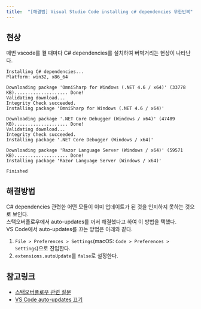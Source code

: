```yaml
---
title:  "[해결법] Visual Studio Code installing c# dependencies 무한반복"
---
```


## 현상
매번 vscode를 켤 때마다 C# dependencies를 설치하여 버벅거리는 현상이 나타난다.

```
Installing C# dependencies...
Platform: win32, x86_64

Downloading package 'OmniSharp for Windows (.NET 4.6 / x64)' (33778 KB).................... Done!
Validating download...
Integrity Check succeeded.
Installing package 'OmniSharp for Windows (.NET 4.6 / x64)'

Downloading package '.NET Core Debugger (Windows / x64)' (47489 KB).................... Done!
Validating download...
Integrity Check succeeded.
Installing package '.NET Core Debugger (Windows / x64)'

Downloading package 'Razor Language Server (Windows / x64)' (59571 KB).................... Done!
Installing package 'Razor Language Server (Windows / x64)'

Finished
```

## 해결방법
C# dependencies 관련한 어떤 모듈이 이미 업데이트가 된 것을 인지하지 못하는 것으로 보인다.  
스택오버플로우에서 auto-updates를 꺼서 해결했다고 하여 이 방법을 택했다.  
VS Code에서 auto-updates를 끄는 방법은 아래와 같다.

1. `File > Preferences > Settings`(macOS: `Code > Preferences > Settings`)으로 진입한다.
2. `extensions.autoUpdate`를 `false`로 설정한다.

## 참고링크
- [스택오버플로우 관련 질문](https://stackoverflow.com/questions/58020169/how-to-install-c-sharp-dependencies-one-time-or-manually-or-locally-to-work-offl/58027730#comment102443873_58020169)
- [VS Code auto-updates 끄기](https://code.visualstudio.com/docs/supporting/FAQ#_how-do-i-opt-out-of-vs-code-autoupdates)
